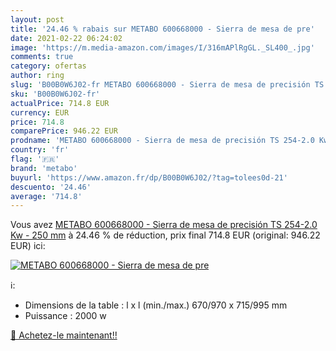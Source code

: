 ```yaml
---
layout: post
title: '24.46 % rabais sur METABO 600668000 - Sierra de mesa de pre'
date: 2021-02-22 06:24:02
image: 'https://m.media-amazon.com/images/I/316mAPlRgGL._SL400_.jpg'
comments: true
category: ofertas
author: ring
slug: 'B00B0W6J02-fr METABO 600668000 - Sierra de mesa de precisión TS 254-2.0...'
sku: 'B00B0W6J02-fr'
actualPrice: 714.8 EUR
currency: EUR
price: 714.8
comparePrice: 946.22 EUR
prodname: 'METABO 600668000 - Sierra de mesa de precisión TS 254-2.0 Kw - 250 mm'
country: 'fr'
flag: '🇫🇷'
brand: 'metabo'
buyurl: 'https://www.amazon.fr/dp/B00B0W6J02/?tag=tolees0d-21'
descuento: '24.46'
average: '714.8'
---
```


Vous avez [METABO 600668000 - Sierra de mesa de precisión TS 254-2.0 Kw - 250 mm](https://www.amazon.fr/dp/B00B0W6J02/?tag=tolees0d-21)  à  24.46 % de réduction, prix final  714.8 EUR (original: 946.22 EUR) ici:

[![METABO 600668000 - Sierra de mesa de pre](https://m.media-amazon.com/images/I/316mAPlRgGL._SL400_.jpg)](https://www.amazon.fr/dp/B00B0W6J02/?tag=tolees0d-21)

ℹ️:

- Dimensions de la table : l x l (min./max.) 670/970 x 715/995 mm
- Puissance : 2000 w

[🛒 Achetez-le maintenant!!](https://www.amazon.fr/dp/B00B0W6J02/?tag=tolees0d-21)
